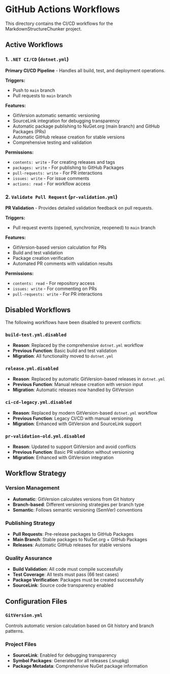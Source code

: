 # GitHub Actions Workflows

This directory contains the CI/CD workflows for the MarkdownStructureChunker project.

## Active Workflows

### 1. `.NET CI/CD` (`dotnet.yml`)
**Primary CI/CD Pipeline** - Handles all build, test, and deployment operations.

**Triggers:**
- Push to `main` branch
- Pull requests to `main` branch

**Features:**
- GitVersion automatic semantic versioning
- SourceLink integration for debugging transparency
- Automatic package publishing to NuGet.org (main branch) and GitHub Packages (PRs)
- Automatic GitHub release creation for stable versions
- Comprehensive testing and validation

**Permissions:**
- `contents: write` - For creating releases and tags
- `packages: write` - For publishing to GitHub Packages
- `pull-requests: write` - For PR interactions
- `issues: write` - For issue comments
- `actions: read` - For workflow access

### 2. `Validate Pull Request` (`pr-validation.yml`)
**PR Validation** - Provides detailed validation feedback on pull requests.

**Triggers:**
- Pull request events (opened, synchronize, reopened) to `main` branch

**Features:**
- GitVersion-based version calculation for PRs
- Build and test validation
- Package creation verification
- Automated PR comments with validation results

**Permissions:**
- `contents: read` - For repository access
- `issues: write` - For commenting on PRs
- `pull-requests: write` - For PR interactions

## Disabled Workflows

The following workflows have been disabled to prevent conflicts:

### `build-test.yml.disabled`
- **Reason**: Replaced by the comprehensive `dotnet.yml` workflow
- **Previous Function**: Basic build and test validation
- **Migration**: All functionality moved to `dotnet.yml`

### `release.yml.disabled`
- **Reason**: Replaced by automatic GitVersion-based releases in `dotnet.yml`
- **Previous Function**: Manual release creation with version input
- **Migration**: Automatic releases now handled by GitVersion

### `ci-cd-legacy.yml.disabled`
- **Reason**: Replaced by modern GitVersion-based `dotnet.yml` workflow
- **Previous Function**: Legacy CI/CD with manual versioning
- **Migration**: Enhanced with GitVersion and SourceLink support

### `pr-validation-old.yml.disabled`
- **Reason**: Updated to support GitVersion and avoid conflicts
- **Previous Function**: Basic PR validation without versioning
- **Migration**: Enhanced with GitVersion integration

## Workflow Strategy

### Version Management
- **Automatic**: GitVersion calculates versions from Git history
- **Branch-based**: Different versioning strategies per branch type
- **Semantic**: Follows semantic versioning (SemVer) conventions

### Publishing Strategy
- **Pull Requests**: Pre-release packages to GitHub Packages
- **Main Branch**: Stable packages to NuGet.org + GitHub Packages
- **Releases**: Automatic GitHub releases for stable versions

### Quality Assurance
- **Build Validation**: All code must compile successfully
- **Test Coverage**: All tests must pass (66 test cases)
- **Package Verification**: Packages must be created successfully
- **SourceLink**: Source code transparency enabled

## Configuration Files

### `GitVersion.yml`
Controls automatic version calculation based on Git history and branch patterns.

### Project Files
- **SourceLink**: Enabled for debugging transparency
- **Symbol Packages**: Generated for all releases (.snupkg)
- **Package Metadata**: Comprehensive NuGet package information

